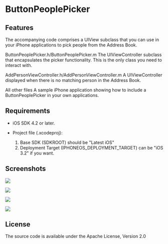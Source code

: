 # ButtonPeoplePicker

## Features
The accompanying code comprises a UIView subclass that you can use in your iPhone applications to pick people from the Address Book.

ButtonPeoplePicker.h/ButtonPeoplePicker.m
The UIViewController subclass that encapsulates the picker functionality. This is the only class you need to interact with.

AddPersonViewController.h/AddPersonViewController.m
A UIViewController displayed when there is no matching person in the Address Book.

All other files
A sample iPhone application showing how to include a ButtonPeoplePicker in your own applications.

## Requirements

* iOS SDK 4.2 or later.
* Project file (.xcodeproj):

  1. Base SDK (SDKROOT) should be "Latest iOS"
  2. Deployment Target (IPHONEOS_DEPLOYMENT_TARGET) can be "iOS 3.2" if you want.
 
## Screenshots

![](https://github.com/mabundo/ButtonPeoplePicker/raw/master/Screenshots/AddPeople.png)

![](https://github.com/mabundo/ButtonPeoplePicker/raw/master/Screenshots/SelectForDelete.png)

![](https://github.com/mabundo/ButtonPeoplePicker/raw/master/Screenshots/AddPerson.png)

![](https://github.com/mabundo/ButtonPeoplePicker/raw/master/Screenshots/AddEmail.png)

## License
The source code is available under the Apache License, Version 2.0
